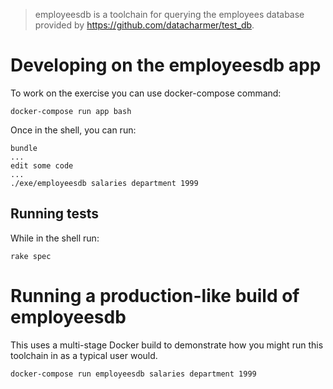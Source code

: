 > employeesdb is a toolchain for querying the employees database provided by https://github.com/datacharmer/test_db.

# Developing on the employeesdb app

To work on the exercise you can use docker-compose command:

```
docker-compose run app bash
```

Once in the shell, you can run:

```
bundle
...
edit some code
...
./exe/employeesdb salaries department 1999
```

## Running tests

While in the shell run:

```
rake spec
```

# Running a production-like build of employeesdb

This uses a multi-stage Docker build to demonstrate how you might run this toolchain in as a typical user would.

```
docker-compose run employeesdb salaries department 1999
```

